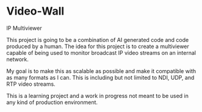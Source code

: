 # Video-Wall
IP Multiviewer

This project is going to be a combination of AI generated code and code produced by a human. The idea for this project is to create a multiviewer capable of being used to monitor broadcast IP video streams on an internal network. 

My goal is to make this as scalable as possible and make it compatible with as many formats as I can. This is including but not limited to NDI, UDP, and RTP video streams. 

This is a learning project and a work in progress not meant to be used in any kind of production environment.
